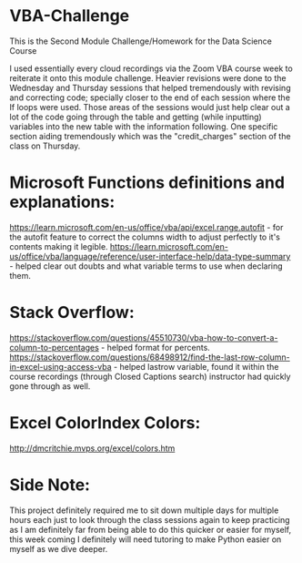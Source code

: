 # VBA-Challenge
This is the Second Module Challenge/Homework for the Data Science Course

I used essentially every cloud recordings via the Zoom VBA course week to reiterate it onto this module challenge. Heavier revisions were done to the Wednesday and Thursday sessions that helped tremendously with revising and correcting code; specially closer to the end of each session where the If loops were used. Those areas of the sessions would just help clear out a lot of the code going through the table and getting (while inputting) variables into the new table with the information following. One specific section aiding tremendously which was the "credit_charges" section of the class on Thursday.

# Microsoft Functions definitions and explanations:
https://learn.microsoft.com/en-us/office/vba/api/excel.range.autofit - for the autofit feature to correct the columns width to adjust perfectly to it's contents making it legible.
https://learn.microsoft.com/en-us/office/vba/language/reference/user-interface-help/data-type-summary - helped clear out doubts and what variable terms to use when declaring them.

# Stack Overflow:
https://stackoverflow.com/questions/45510730/vba-how-to-convert-a-column-to-percentages - helped format for percents.
https://stackoverflow.com/questions/68498912/find-the-last-row-column-in-excel-using-access-vba - helped lastrow variable, found it within the course recordings (through Closed Captions search) instructor had quickly gone through as well.

# Excel ColorIndex Colors:
http://dmcritchie.mvps.org/excel/colors.htm

# Side Note:
This project definitely required me to sit down multiple days for multiple hours each just to look through the class sessions again to keep practicing as I am definitely far from being able to do this quicker or easier for myself, this week coming I definitely will need tutoring to make Python easier on myself as we dive deeper.
